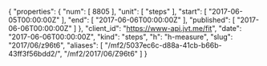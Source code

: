 {
  "properties": {
    "num": [
      8805
    ],
    "unit": [
      "steps"
    ],
    "start": [
      "2017-06-05T00:00:00Z"
    ],
    "end": [
      "2017-06-06T00:00:00Z"
    ],
    "published": [
      "2017-06-06T00:00:00Z"
    ]
  },
  "client_id": "https://www-api.jvt.me/fit",
  "date": "2017-06-06T00:00:00Z",
  "kind": "steps",
  "h": "h-measure",
  "slug": "2017/06/z96t6",
  "aliases": [
    "/mf2/5037ec6c-d88a-41cb-b66b-43ff3f56bdd2/",
    "/mf2/2017/06/Z96t6"
  ]
}
